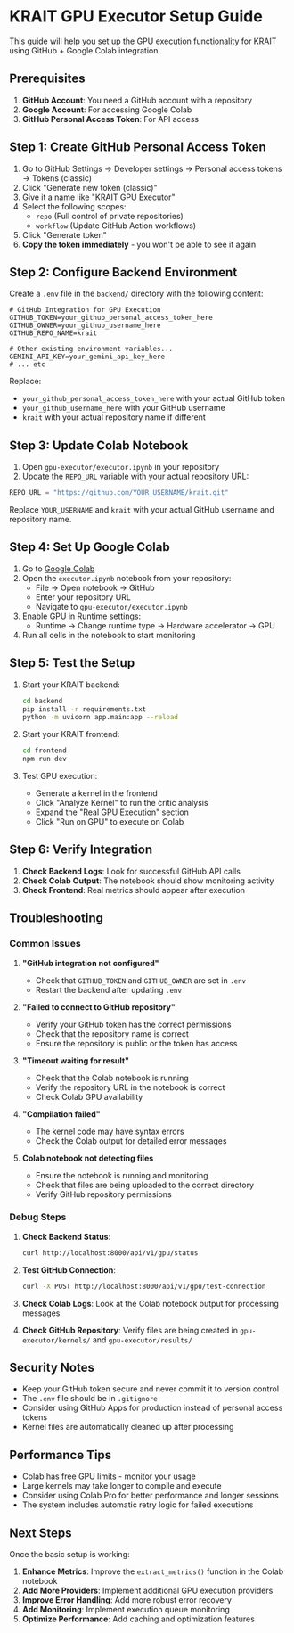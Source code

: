 # KRAIT GPU Executor Setup Guide

This guide will help you set up the GPU execution functionality for KRAIT using GitHub + Google Colab integration.

## Prerequisites

1. **GitHub Account**: You need a GitHub account with a repository
2. **Google Account**: For accessing Google Colab
3. **GitHub Personal Access Token**: For API access

## Step 1: Create GitHub Personal Access Token

1. Go to GitHub Settings → Developer settings → Personal access tokens → Tokens (classic)
2. Click "Generate new token (classic)"
3. Give it a name like "KRAIT GPU Executor"
4. Select the following scopes:
   - `repo` (Full control of private repositories)
   - `workflow` (Update GitHub Action workflows)
5. Click "Generate token"
6. **Copy the token immediately** - you won't be able to see it again

## Step 2: Configure Backend Environment

Create a `.env` file in the `backend/` directory with the following content:

```env
# GitHub Integration for GPU Execution
GITHUB_TOKEN=your_github_personal_access_token_here
GITHUB_OWNER=your_github_username_here
GITHUB_REPO_NAME=krait

# Other existing environment variables...
GEMINI_API_KEY=your_gemini_api_key_here
# ... etc
```

Replace:
- `your_github_personal_access_token_here` with your actual GitHub token
- `your_github_username_here` with your GitHub username
- `krait` with your actual repository name if different

## Step 3: Update Colab Notebook

1. Open `gpu-executor/executor.ipynb` in your repository
2. Update the `REPO_URL` variable with your actual repository URL:

```python
REPO_URL = "https://github.com/YOUR_USERNAME/krait.git"
```

Replace `YOUR_USERNAME` and `krait` with your actual GitHub username and repository name.

## Step 4: Set Up Google Colab

1. Go to [Google Colab](https://colab.research.google.com/)
2. Open the `executor.ipynb` notebook from your repository:
   - File → Open notebook → GitHub
   - Enter your repository URL
   - Navigate to `gpu-executor/executor.ipynb`
3. Enable GPU in Runtime settings:
   - Runtime → Change runtime type → Hardware accelerator → GPU
4. Run all cells in the notebook to start monitoring

## Step 5: Test the Setup

1. Start your KRAIT backend:
   ```bash
   cd backend
   pip install -r requirements.txt
   python -m uvicorn app.main:app --reload
   ```

2. Start your KRAIT frontend:
   ```bash
   cd frontend
   npm run dev
   ```

3. Test GPU execution:
   - Generate a kernel in the frontend
   - Click "Analyze Kernel" to run the critic analysis
   - Expand the "Real GPU Execution" section
   - Click "Run on GPU" to execute on Colab

## Step 6: Verify Integration

1. **Check Backend Logs**: Look for successful GitHub API calls
2. **Check Colab Output**: The notebook should show monitoring activity
3. **Check Frontend**: Real metrics should appear after execution

## Troubleshooting

### Common Issues

1. **"GitHub integration not configured"**
   - Check that `GITHUB_TOKEN` and `GITHUB_OWNER` are set in `.env`
   - Restart the backend after updating `.env`

2. **"Failed to connect to GitHub repository"**
   - Verify your GitHub token has the correct permissions
   - Check that the repository name is correct
   - Ensure the repository is public or the token has access

3. **"Timeout waiting for result"**
   - Check that the Colab notebook is running
   - Verify the repository URL in the notebook is correct
   - Check Colab GPU availability

4. **"Compilation failed"**
   - The kernel code may have syntax errors
   - Check the Colab output for detailed error messages

5. **Colab notebook not detecting files**
   - Ensure the notebook is running and monitoring
   - Check that files are being uploaded to the correct directory
   - Verify GitHub repository permissions

### Debug Steps

1. **Check Backend Status**:
   ```bash
   curl http://localhost:8000/api/v1/gpu/status
   ```

2. **Test GitHub Connection**:
   ```bash
   curl -X POST http://localhost:8000/api/v1/gpu/test-connection
   ```

3. **Check Colab Logs**: Look at the Colab notebook output for processing messages

4. **Check GitHub Repository**: Verify files are being created in `gpu-executor/kernels/` and `gpu-executor/results/`

## Security Notes

- Keep your GitHub token secure and never commit it to version control
- The `.env` file should be in `.gitignore`
- Consider using GitHub Apps for production instead of personal access tokens
- Kernel files are automatically cleaned up after processing

## Performance Tips

- Colab has free GPU limits - monitor your usage
- Large kernels may take longer to compile and execute
- Consider using Colab Pro for better performance and longer sessions
- The system includes automatic retry logic for failed executions

## Next Steps

Once the basic setup is working:

1. **Enhance Metrics**: Improve the `extract_metrics()` function in the Colab notebook
2. **Add More Providers**: Implement additional GPU execution providers
3. **Improve Error Handling**: Add more robust error recovery
4. **Add Monitoring**: Implement execution queue monitoring
5. **Optimize Performance**: Add caching and optimization features
